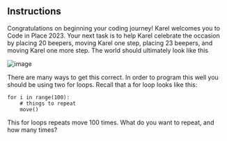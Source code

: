 ## Instructions

Congratulations on beginning your coding journey! Karel welcomes you to Code in Place 2023. Your next task is to help Karel celebrate the occasion by placing 20 beepers, moving Karel one step, placing 23 beepers, and moving Karel one more step. The world should ultimately look like this

![image](https://user-images.githubusercontent.com/51156057/234296638-e00dd316-970e-46cc-b784-7a26f3f6e568.png)


There are many ways to get this correct. In order to program this well you should be using two for loops. Recall that a for loop looks like this:
```
for i in range(100):
    # things to repeat
    move()
```
This for loops repeats move 100 times. What do you want to repeat, and how many times?
